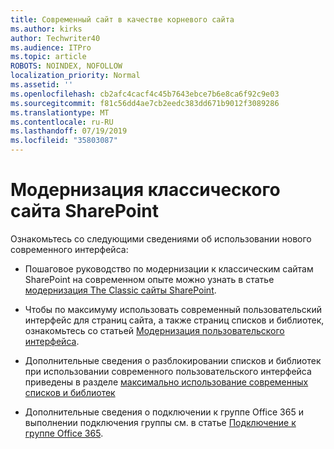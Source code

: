```yaml
---
title: Современный сайт в качестве корневого сайта
ms.author: kirks
author: Techwriter40
ms.audience: ITPro
ms.topic: article
ROBOTS: NOINDEX, NOFOLLOW
localization_priority: Normal
ms.assetid: ''
ms.openlocfilehash: cb2afc4cacf4c45b7643ebce7b6e8ca6f92c9e03
ms.sourcegitcommit: f81c56dd4ae7cb2eedc383dd671b9012f3089286
ms.translationtype: MT
ms.contentlocale: ru-RU
ms.lasthandoff: 07/19/2019
ms.locfileid: "35803087"
---
```

# <a name="modernize-your-classic-sharepoint-site"></a>Модернизация классического сайта SharePoint

Ознакомьтесь со следующими сведениями об использовании нового современного интерфейса:

- Пошаговое руководство по модернизации к классическим сайтам SharePoint на современном опыте можно узнать в статье [модернизация The Classic сайты SharePoint](https://docs.microsoft.com/sharepoint/dev/transform/modernize-classic-sites).

- Чтобы по максимуму использовать современный пользовательский интерфейс для страниц сайта, а также страниц списков и библиотек, ознакомьтесь со статьей [Модернизация пользовательского интерфейса](https://docs.microsoft.com/sharepoint/dev/transform/modernize-userinterface). 

- Дополнительные сведения о разблокировании списков и библиотек при использовании современного пользовательского интерфейса приведены в разделе [максимально использование современных списков и библиотек](https://docs.microsoft.com/sharepoint/dev/transform/modernize-userinterface-lists-and-libraries)

- Дополнительные сведения о подключении к группе Office 365 и выполнении подключения группы см. в статье [Подключение к группе Office 365](https://docs.microsoft.com/sharepoint/dev/transform/modernize-connect-to-office365-group).
